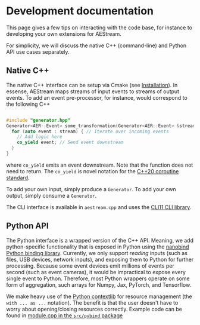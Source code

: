 # Development documentation

This page gives a few tips on interacting with the code base, for instance to developing your own extensions for AEStream.

For simplicity, we will discuss the native C++ (command-line) and Python API use cases separately.

## Native C++

The native C++ interface can be setup via Cmake (see [Installation](install)).
In essense, AEStream maps streams of input events to streams of output events. 
To add an event pre-processor, for instance, would correspond to the following C++

```c++

#include "generator.hpp"
Generator<AER::Event> some_transformation(Generator<AER::Event> &stream) {
  for (auto event : stream) { // Iterate over incoming events
    // Add logic here
    co_yield event; // Send event downstream
  }
}
```

where `co_yield` emits an event downstream.
Note that the function does not need to return. 
The `co_yield` is novel notation for the [C++20 coroutine standard](https://en.cppreference.com/w/cpp/language/coroutines).

To add your own input, simply produce a `Generator`. To add your own output, simply consume a `Generator`.

The CLI interface is available in `aestream.cpp` and uses the [CLI11 CLI library](https://github.com/CLIUtils/CLI11).

## Python API

The Python interface is a wrapped version of the C++ API.
Meaning, we add python-specific functionality that is exposed in Python using the [nanobind Python binding library](https://nanobind.readthedocs.io/).
Currently, we only support *reading* inputs (such as files, USB devices, network inputs), and exposing them to Python for further processing.
Because some event devices emit millions of events per second (such as event cameras), it would be impractical to expose every single event to Python.
Therefore, most Python wrappers operate on some form of aggregation, such arrays for Numpy, Jax, PyTorch, and Tensorflow.

We make heavy use of the [Python contextlib](https://docs.python.org/3/library/contextlib.html) for resource management (the `with ... as ...` notation). The benefit is that the user doesn't have to worry about opening/closing resources correctly.
Example code can be found in [module.cpp in the `src/pybind` package](https://github.com/aestream/aestream/blob/main/src/pybind/module.cpp)